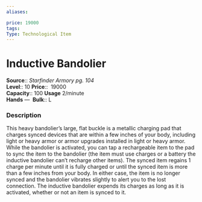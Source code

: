 ```yaml
---
aliases: 

price: 19000
tags: 
Type: Technological Item
---
```


# Inductive Bandolier

**Source**:: _Starfinder Armory pg. 104_  
**Level**:: 10
**Price**::  19000  
**Capacity**:: 100 **Usage** 2/minute  
**Hands** — 
**Bulk**:: L

### Description

This heavy bandolier’s large, flat buckle is a metallic charging pad that charges synced devices that are within a few inches of your body, including light or heavy armor or armor upgrades installed in light or heavy armor. While the bandolier is activated, you can tap a rechargeable item to the pad to sync the item to the bandolier (the item must use charges or a battery the inductive bandolier can’t recharge other items). The synced item regains 1 charge per minute until it is fully charged or until the synced item is more than a few inches from your body. In either case, the item is no longer synced and the bandolier vibrates slightly to alert you to the lost connection. The inductive bandolier expends its charges as long as it is activated, whether or not an item is synced to it.
